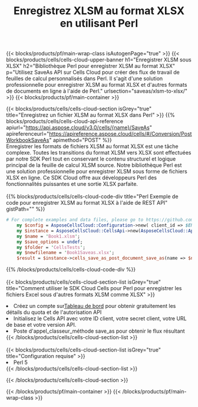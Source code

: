 ﻿---
title:  Enregistrez XLSM au format XLSX en utilisant Perl
description:  Utilisation du SDK Cloud Aspose.Cells pour Perl pour enregistrer le fichier au format XLSM en tant que fichier au format XLSX.
---
{{< blocks/products/pf/main-wrap-class isAutogenPage="true" >}}
{{< blocks/products/cells/cells-cloud-upper-banner h1="Enregistrer XLSM sous XLSX" h2="Bibliothèque Perl pour enregistrer XLSM au format XLSX" p="Utilisez SaveAs API sur Cells Cloud pour créer des flux de travail de feuilles de calcul personnalisés dans Perl. Il s\'agit d\'une solution professionnelle pour enregistrer XLSM au format XLSX et d\'autres formats de documents en ligne à l\'aide de Perl." urlsection="saveas/xlsm-to-xlsx/" >}}
{{< blocks/products/pf/main-container >}}

{{< blocks/products/cells/cells-cloud-section isGrey="true" title="Enregistrez un fichier XLSM au format XLSX dans Perl" >}}
{{% blocks/products/cells/cells-cloud-api-reference apiurl="https://api.aspose.cloud/v3.0/cells/{name}/SaveAs" apireferenceurl="https://apireference.aspose.cloud/cells/#/Conversion/PostWorkbookSaveAs" apimethod="POST" %}}
<br/>
Enregistrer les formats de fichiers XLSM au format XLSX est une tâche complexe. Toutes les transitions du format XLSM vers XLSX sont effectuées par notre SDK Perl tout en conservant le contenu structurel et logique principal de la feuille de calcul XLSM source. Notre bibliothèque Perl est une solution professionnelle pour enregistrer XLSM sous forme de fichiers XLSX en ligne. Ce SDK Cloud offre aux développeurs Perl des fonctionnalités puissantes et une sortie XLSX parfaite.
<br/>
<br/>
{{% blocks/products/cells/cells-cloud-code-div title="Perl Exemple de code pour enregistrer XLSM au format XLSX à l\'aide de REST API" gistPath="" %}}
  
```perl
# For complete examples and data files, please go to https://github.com/aspose-cells-cloud/aspose-cells-cloud-perl/
    my $config = AsposeCellsCloud::Configuration->new( client_id => $ENV{'ProductClientId'}, client_secret => $ENV{'ProductClientSecret'});
    my $instance = AsposeCellsCloud::CellsApi->new(AsposeCellsCloud::ApiClient->new( $config));
    my $name = 'Book1.xlsm';
    my $save_options = undef;
    my $folder = 'CellsTests';
    my $newfilename = 'Book1Saveas.xlsx';
    $result = $instance->cells_save_as_post_document_save_as(name => $name,save_options => $save_options, newfilename => $newfilename, folder => $folder);
```
  
{{% /blocks/products/cells/cells-cloud-code-div %}}
<br/>
<br/>
{{< blocks/products/cells/cells-cloud-section-list isGrey="true" title="Comment utiliser le SDK Cloud Cells pour Perl pour enregistrer les fichiers Excel sous d\'autres formats XLSM comme XLSX" >}}
<li> Créez un compte sur<a href="https://dashboard.aspose.cloud/">Tableau de bord</a> pour obtenir gratuitement les détails du quota et de l'autorisation API</li>
<li>Initialisez le Cells API avec votre ID client, votre secret client, votre URL de base et votre version API.</li>
<li>Poste d'appel_classeur_méthode save_as pour obtenir le flux résultant</li>
{{< /blocks/products/cells/cells-cloud-section-list >}}
<br/>
<br/>
{{< blocks/products/cells/cells-cloud-section-list isGrey="true" title="Configuration requise" >}}
<li>Perl 5</li>
{{< /blocks/products/cells/cells-cloud-section-list >}}

{{< /blocks/products/cells/cells-cloud-section >}}

{{< /blocks/products/pf/main-container >}}
{{< /blocks/products/pf/main-wrap-class >}}
